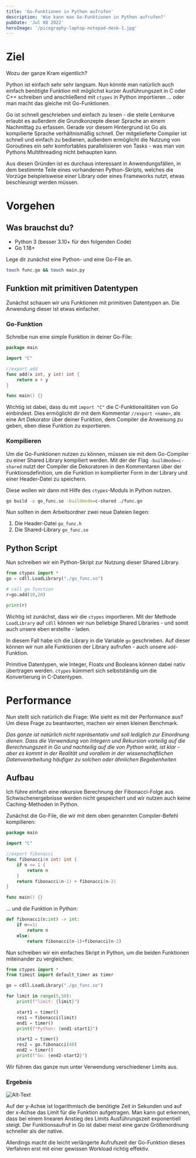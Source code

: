 ```yaml
--- 
title: 'Go-Funktionen in Python aufrufen'
description: 'Wie kann man Go-Funktionen in Python aufrufen?'
pubDate: 'Jul 08 2022'
heroImage: '/picography-laptop-notepad-desk-1.jpg'
---
```


# Ziel
Wozu der ganze Kram eigentlich?

Python ist einfach sehr sehr langsam.
Nun könnte man natürlich auch einfach benötigte Funktion mit möglichst kurzer Ausführungszeit in C oder C++ schreiben und anschließend mit `ctypes` in Python importieren ... 
oder man macht das gleiche mit Go-Funktionen.

Go ist schnell geschrieben und einfach zu lesen - die steile Lernkurve erlaubt es außerdem die Grundkonzepte dieser Sprache an einem Nachmittag zu erfassen.
Gerade vor diesem Hintergrund ist Go als kompilierte Sprache verhältnismäßig schnell.
Der mitgelieferte Compiler ist schnell und einfach zu bedienen, außerdem ermöglicht die Nutzung von Goroutines ein sehr komfortables parallelisieren von Tasks - was man von Pythons Multithreading nicht behaupten kann.

Aus diesen Gründen ist es durchaus interessant in Anwendungsfällen, in dem bestimmte Teile eines vorhandenen Python-Skripts, welches die Vorzüge beispielsweise einer Library oder eines Frameworks nutzt, etwas beschleunigt werden müssen.

# Vorgehen
## Was brauchst du?

- Python 3 (besser 3.10+ für den folgenden Code)
- Go 1.18+


Lege dir zunächst eine Python- und eine Go-File an.
```bash
touch func.go && touch main.py 
```


## Funktion mit primitiven Datentypen

Zunächst schauen wir uns Funktionen mit primitiven Datentypen an.
Die Anwendung dieser ist etwas einfacher.

### Go-Funktion

Schreibe nun eine simple Funktion in deiner Go-File:

```go
package main

import "C"

//export add
func add(x int, y int) int {
	return x + y
}

func main() {}
```

Wichtig ist dabei, dass du mit `import "C"` die C-Funktionalitäten von Go einbindest.
Dies ermöglicht dir mit dem Kommentar ```//export <name>```, als eine Art Dekorator über deiner Funktion, 
dem Compiler die Anweisung zu geben, eben diese Funktion zu exportieren.

### Kompilieren

Um die Go-Funktionen nutzen zu können, müssen sie mit dem Go-Compiler zu einer Shared Library kompiliert werden. 
Mit der der Flag `-buildmode=c-shared` nutzt der Compiler die Dekoratoren in den Kommentaren über der Funktionsdefinition, 
um die Funktion in kompilierter Form in der Library und einer Header-Datei zu speichern.

Diese wollen wir dann mit Hilfe des `ctypes`-Moduls in Python nutzen.

```bash
go build -o go_func.so -buildmode=c-shared ./func.go
```

Nun sollten in dem Arbeitsordner zwei neue Dateien liegen: 
1. Die Header-Datei `go_func.h`
2. Die Shared-Library `go_func.so`

## Python Script
Nun schreiben wir ein Python-Skript zur Nutzung dieser Shared Library.

```python
from ctypes import *
go = cdll.LoadLibrary("./go_func.so")

# call go function
r=go.add(10,20)

print(r)
```

Wichtig ist zunächst, dass wir die `ctypes` importieren.
Mit der Methode `LoadLibrary` auf `cdll` können wir nun beliebige Shared Libraries - und somit auch unsere eben erstellte - laden.

In diesem Fall habe ich die Library in die Variable `go` geschrieben.
Auf dieser können wir nun alle Funktionen der Library aufrufen - auch unsere `add`-Funktion.

Primitive Datentypen, wie Integer, Floats und Booleans können dabei nativ übertragen werden. `ctypes` kümmert sich selbstständig um die Konvertierung in C-Datentypen.

# Performance

Nun stellt sich natürlich die Frage: Wie sieht es mit der Performance aus?
Um diese Frage zu beantworten, machen wir einen kleinen Benchmark.

_Das ganze ist natürlich nicht repräsentativ und soll lediglich zur Einordnung dienen. Dass die Verwendung von Integern und Rekursion vorteilig auf die Berechnungszeit in Go und nachteilig auf die von Python wirkt, ist klar - aber es kommt in der Realität und vorallem in der wissenschaftlichen Datenverarbeitung häufiger zu solchen oder ähnlichen Begebenheiten_

## Aufbau

Ich führe einfach eine rekursive Berechnung der Fibonacci-Folge aus.
Schwischenergebnisse werden nicht gespeichert und wir nutzen auch keine Caching-Methoden in Python.

Zunächst die Go-File, die wir mit dem oben genannten Compiler-Befehl kompilieren:
```go
package main

import "C"

//export fibonacci
func fibonacci(n int) int {
	if n <= 1 {
		return n
	}
	return fibonacci(n-1) + fibonacci(n-2)
}

func main() {}
```

... und die Funktion in Python:
```python
def fibonacci(n:int) -> int:
    if n<=1:
        return n
    else:
        return fibonacci(n-1)+fibonacci(n-2)
```

Nun schreiben wir ein einfaches Skript in Python, um die beiden Funktionen miteinander zu vergleichen:
```python
from ctypes import *
from timeit import default_timer as timer

go = cdll.LoadLibrary("./go_func.so")

for limit in range(5,50):
	print(f"limit: {limit}")

	start1 = timer()
	res1 = fibonacci(limit)
	end1 = timer()
	print(f"Python: {end1-start1}")

	start2 = timer()
	res2 = go.fibonacci(40)
	end2 = timer()
	print(f"Go: {end2-start2}")
```

Wir führen das ganze nun unter Verwendung verschiedener Limits aus.

### Ergebnis

![Alt-Text](/call-go-in-python/graph.png)

Auf der y-Achse ist logarithmisch die benötigte Zeit in Sekunden und auf der x-Achse das Limit für die Funktion aufgetragen.
Man kann gut erkennen, dass bei einem linearen Anstieg des Limits Ausführungszeit exponentiell steigt.
Der Funktionsaufruf in Go ist dabei meist eine ganze Größenordnung schneller als der native.

Allerdings macht die leicht verlängerte Aufrufszeit der Go-Funktion dieses Verfahren erst mit einer gewissen Workload richtig effektiv.